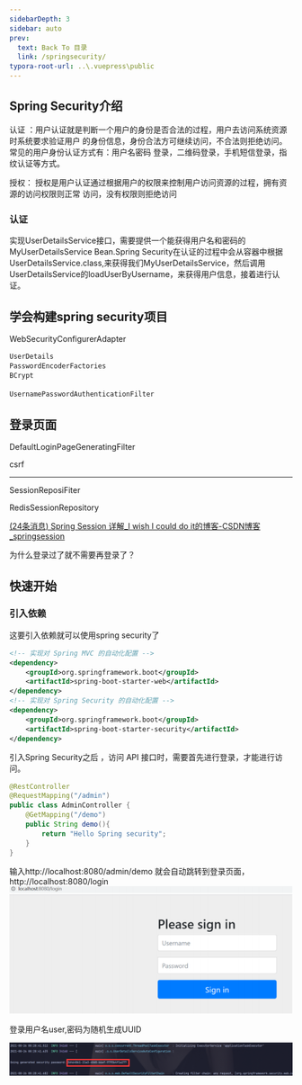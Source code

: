 ```yaml
---
sidebarDepth: 3
sidebar: auto
prev:
  text: Back To 目录
  link: /springsecurity/
typora-root-url: ..\.vuepress\public
---
```




## Spring Security介绍

认证 ：用户认证就是判断一个用户的身份是否合法的过程，用户去访问系统资源时系统要求验证用户 的身份信息，身份合法方可继续访问，不合法则拒绝访问。常见的用户身份认证方式有：用户名密码 登录，二维码登录，手机短信登录，指纹认证等方式。 

授权： 授权是用户认证通过根据用户的权限来控制用户访问资源的过程，拥有资源的访问权限则正常 访问，没有权限则拒绝访问



### 认证

实现UserDetailsService接口，需要提供一个能获得用户名和密码的MyUserDetailsService Bean.Spring Security在认证的过程中会从容器中根据UserDetailsService.class,来获得我们MyUserDetailsService，然后调用UserDetailsService的loadUserByUsername，来获得用户信息，接着进行认证。

## 学会构建spring security项目

WebSecurityConfigurerAdapter

```java
UserDetails
PasswordEncoderFactories
BCrypt
    
UsernamePasswordAuthenticationFilter
```



## 登录页面

DefaultLoginPageGeneratingFilter

csrf

-------------

SessionReposiFiter

RedisSessionRepository

[(24条消息) Spring Session 详解_I wish I could do it的博客-CSDN博客_springsession](https://blog.csdn.net/cumt0/article/details/114262062)



为什么登录过了就不需要再登录了？



## 快速开始

### 引入依赖

这要引入依赖就可以使用spring security了

```xml
<!-- 实现对 Spring MVC 的自动化配置 -->
<dependency>
 	<groupId>org.springframework.boot</groupId>
 	<artifactId>spring-boot-starter-web</artifactId>
</dependency>
<!-- 实现对 Spring Security 的自动化配置 -->
<dependency>
    <groupId>org.springframework.boot</groupId>
  	<artifactId>spring-boot-starter-security</artifactId> 
</dependency>
```

引入Spring Security之后 ，访问 API 接口时，需要首先进行登录，才能进行访问。

```java
@RestController
@RequestMapping("/admin")
public class AdminController {
    @GetMapping("/demo")
    public String demo(){
        return "Hello Spring security";
    }
}
```

输入http://localhost:8080/admin/demo 就会自动跳转到登录页面，http://localhost:8080/login
![image-20210826002752673](/images/springsecurity/image-20210826002752673.png)

登录用户名user,密码为随机生成UUID

![image-20210826002852945](/images/springsecurity/image-20210826002852945.png)

